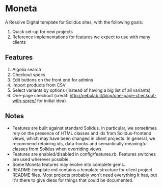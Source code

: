 # Moneta
A Resolve Digital template for Solidus sites, with the following goals:
1. Quick set-up for new projects
2. Reference implementations for features we expect to use with many clients

## Features
1. Algolia search
2. Checkout specs
3. Edit buttons on the front end for admins
4. Import products from CSV
5. Select variants by options (instead of having a big list of all variants)
6. One-page checkout (credit: http://nebulab.it/blog/one-page-checkout-with-spree/ for initial idea)

## Notes
- Features are built against standard Solidus. In particular, we sometimes rely on the presence of HTML classes and ids from Solidus-frontend views, which may have been changed in client projects. In general, we recommend retaining ids, data-hooks and semantically meaningful classes from Solidus when overriding views.
- Features are enabled/disabled in config/features.rb. Features switches are used wherever possible.
- Some Moneta features may evolve into complete gems.
- README-template.md contains a template structure for client project README files. Most projects probably won't need everything it has, but it's there to give dieas for things that could be documented.
